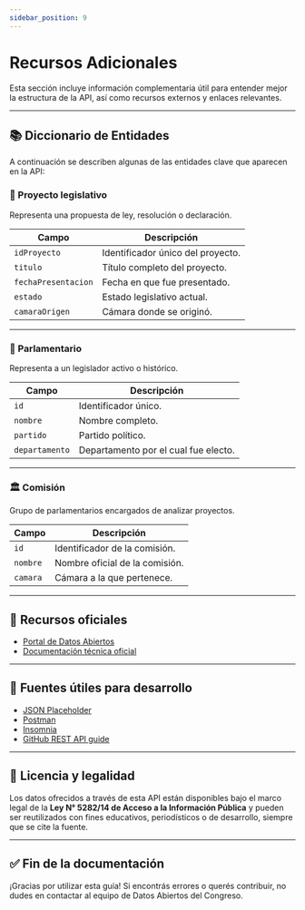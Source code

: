 ```yaml
---
sidebar_position: 9
---
```


# Recursos Adicionales

Esta sección incluye información complementaria útil para entender mejor la estructura de la API, así como recursos externos y enlaces relevantes.

---

## 📚 Diccionario de Entidades

A continuación se describen algunas de las entidades clave que aparecen en la API:

### 🧾 Proyecto legislativo

Representa una propuesta de ley, resolución o declaración.

| Campo                | Descripción                                |
|----------------------|--------------------------------------------|
| `idProyecto`         | Identificador único del proyecto.          |
| `titulo`             | Título completo del proyecto.              |
| `fechaPresentacion`  | Fecha en que fue presentado.               |
| `estado`             | Estado legislativo actual.                 |
| `camaraOrigen`       | Cámara donde se originó.                   |

---

### 🧑 Parlamentario

Representa a un legislador activo o histórico.

| Campo         | Descripción                                      |
|---------------|--------------------------------------------------|
| `id`          | Identificador único.                             |
| `nombre`      | Nombre completo.                                 |
| `partido`     | Partido político.                                |
| `departamento`| Departamento por el cual fue electo.             |

---

### 🏛️ Comisión

Grupo de parlamentarios encargados de analizar proyectos.

| Campo      | Descripción                             |
|------------|------------------------------------------|
| `id`       | Identificador de la comisión.            |
| `nombre`   | Nombre oficial de la comisión.           |
| `camara`   | Cámara a la que pertenece.               |

---

## 🔗 Recursos oficiales

- [Portal de Datos Abiertos](https://datos.congreso.gov.py/opendata/)
- [Documentación técnica oficial](https://datos.congreso.gov.py/opendata/api/docs)

---

## 🧪 Fuentes útiles para desarrollo

- [JSON Placeholder](https://jsonplaceholder.typicode.com/)
- [Postman](https://www.postman.com/)
- [Insomnia](https://insomnia.rest/)
- [GitHub REST API guide](https://docs.github.com/en/rest)

---

## 📝 Licencia y legalidad

Los datos ofrecidos a través de esta API están disponibles bajo el marco legal de la **Ley N° 5282/14 de Acceso a la Información Pública** y pueden ser reutilizados con fines educativos, periodísticos o de desarrollo, siempre que se cite la fuente.

---

## ✅ Fin de la documentación

¡Gracias por utilizar esta guía! Si encontrás errores o querés contribuir, no dudes en contactar al equipo de Datos Abiertos del Congreso.
